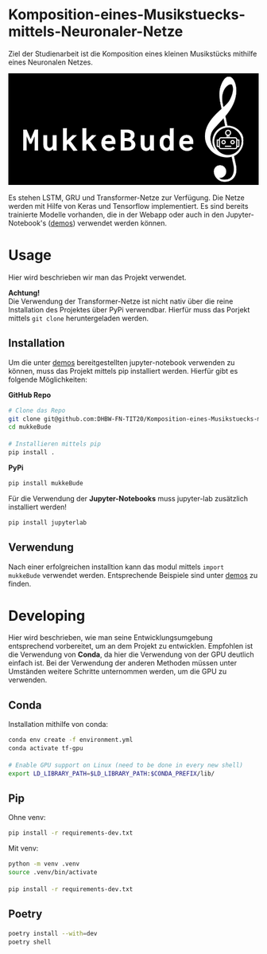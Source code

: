 # Komposition-eines-Musikstuecks-mittels-Neuronaler-Netze
Ziel der Studienarbeit ist die Komposition eines kleinen Musikstücks mithilfe eines Neuronalen Netzes.

![](./flask-webapp/static/img/mukkebude-readme.png)

Es stehen LSTM, GRU und Transformer-Netze zur Verfügung. Die Netze werden mit Hilfe von Keras und Tensorflow implementiert. Es sind bereits trainierte Modelle vorhanden, die in der Webapp oder auch in den Jupyter-Notebook's ([demos](./demos/)) verwendet werden können.

# Usage
Hier wird beschrieben wir man das Projekt verwendet.

**Achtung!** </br>
Die Verwendung der Transformer-Netze ist nicht nativ über die reine Installation des Projektes über PyPi verwendbar. Hierfür muss das Porjekt mittels `git clone` heruntergeladen werden.

## Installation
Um die unter [demos](./demos/) bereitgestellten jupyter-notebook verwenden zu können, muss das Projekt mittels pip installiert werden.
Hierfür gibt es folgende Möglichkeiten:

**GitHub Repo**
```bash
# Clone das Repo
git clone git@github.com:DHBW-FN-TIT20/Komposition-eines-Musikstuecks-mittels-Neuronaler-Netze.git mukkeBude
cd mukkeBude

# Installieren mittels pip
pip install .
```

**PyPi**
```bash
pip install mukkeBude
```

Für die Verwendung der **Jupyter-Notebooks** muss jupyter-lab zusätzlich installiert werden!
```bash
pip install jupyterlab
```

## Verwendung
Nach einer erfolgreichen installtion kann das modul mittels `import mukkeBude` verwendet werden. Entsprechende Beispiele sind unter [demos](./demos/) zu finden.

# Developing

Hier wird beschrieben, wie man seine Entwicklungsumgebung entsprechend vorbereitet, um an dem Projekt zu entwicklen.
Empfohlen ist die Verwendung von **Conda**, da hier die Verwendung von der GPU deutlich einfach ist. Bei der Verwendung der anderen Methoden müssen
unter Umständen weitere Schritte unternommen werden, um die GPU zu verwenden.

## Conda
Installation mithilfe von conda:

```bash
conda env create -f environment.yml
conda activate tf-gpu

# Enable GPU support on Linux (need to be done in every new shell)
export LD_LIBRARY_PATH=$LD_LIBRARY_PATH:$CONDA_PREFIX/lib/
```

## Pip
Ohne venv:

```bash
pip install -r requirements-dev.txt
```

Mit venv:

```bash
python -m venv .venv
source .venv/bin/activate

pip install -r requirements-dev.txt
```

## Poetry
```bash
poetry install --with=dev
poetry shell
```
